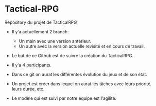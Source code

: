 # Tactical-RPG

Repository du projet de TacticalRPG

- Il y'a actuellement 2 branch:
  - Un main avec une  version antérieur. 
  - Un autre avec la version actuelle revisité et en cours de travail.


- Le but de ce Github est de suivre la création du TacticalRPG. 
- Il y'a 4 participants. 
- Dans ce git on aurat les différentes évolution du jeux et de son état. 

- Un projet est créer dans lequel on aurat les tâches avec leurs priorité, leurs durée, etc. 
- Le modèle qui est suivi par notre équipe est l'agilité. 
